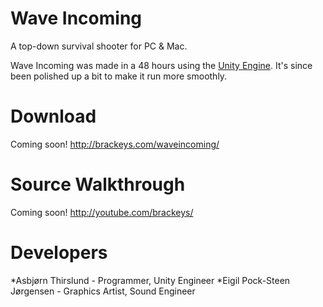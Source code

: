 Wave Incoming
========

A top-down survival shooter for PC & Mac.

Wave Incoming was made in a 48 hours using the [Unity Engine](http://unity3d.com). It's since been polished up a bit to make it run more smoothly.


Download
========
Coming soon! http://brackeys.com/waveincoming/


Source Walkthrough
========
Coming soon! http://youtube.com/brackeys/

Developers
========
*Asbjørn Thirslund - Programmer, Unity Engineer
*Eigil Pock-Steen Jørgensen - Graphics Artist, Sound Engineer
